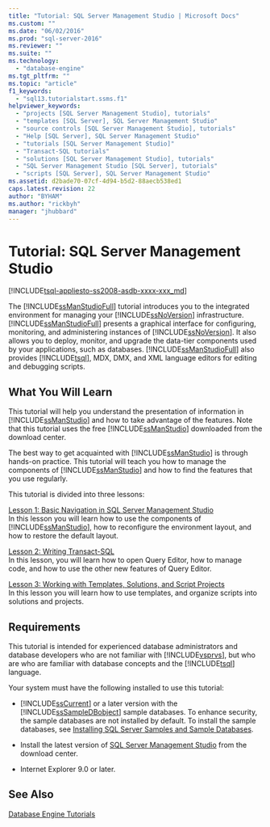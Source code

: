 ```yaml
---
title: "Tutorial: SQL Server Management Studio | Microsoft Docs"
ms.custom: ""
ms.date: "06/02/2016"
ms.prod: "sql-server-2016"
ms.reviewer: ""
ms.suite: ""
ms.technology: 
  - "database-engine"
ms.tgt_pltfrm: ""
ms.topic: "article"
f1_keywords: 
  - "sql13.tutorialstart.ssms.f1"
helpviewer_keywords: 
  - "projects [SQL Server Management Studio], tutorials"
  - "templates [SQL Server], SQL Server Management Studio"
  - "source controls [SQL Server Management Studio], tutorials"
  - "Help [SQL Server], SQL Server Management Studio"
  - "tutorials [SQL Server Management Studio]"
  - "Transact-SQL tutorials"
  - "solutions [SQL Server Management Studio], tutorials"
  - "SQL Server Management Studio [SQL Server], tutorials"
  - "scripts [SQL Server], SQL Server Management Studio"
ms.assetid: d2bade70-07cf-4d94-b5d2-88aecb538ed1
caps.latest.revision: 22
author: "BYHAM"
ms.author: "rickbyh"
manager: "jhubbard"
---
```

# Tutorial: SQL Server Management Studio
[!INCLUDE[tsql-appliesto-ss2008-asdb-xxxx-xxx_md](../../includes/tsql-appliesto-ss2008-asdb-xxxx-xxx-md.md)]

The [!INCLUDE[ssManStudioFull](../../includes/ssmanstudiofull-md.md)] tutorial introduces you to the integrated environment for managing your [!INCLUDE[ssNoVersion](../../includes/ssnoversion-md.md)] infrastructure. [!INCLUDE[ssManStudioFull](../../includes/ssmanstudiofull-md.md)] presents a graphical interface for configuring, monitoring, and administering instances of [!INCLUDE[ssNoVersion](../../includes/ssnoversion-md.md)]. It also allows you to deploy, monitor, and upgrade the data-tier components used by your applications, such as databases. [!INCLUDE[ssManStudioFull](../../includes/ssmanstudiofull-md.md)] also provides [!INCLUDE[tsql](../../includes/tsql-md.md)], MDX, DMX, and XML language editors for editing and debugging scripts.  
  
## What You Will Learn  
This tutorial will help you understand the presentation of information in [!INCLUDE[ssManStudio](../../includes/ssmanstudio-md.md)] and how to take advantage of the features. Note that this tutorial uses the free [!INCLUDE[ssManStudio](../../includes/ssmanstudio-md.md)] downloaded from the download center.  
  
The best way to get acquainted with [!INCLUDE[ssManStudio](../../includes/ssmanstudio-md.md)] is through hands-on practice. This tutorial will teach you how to manage the components of [!INCLUDE[ssManStudio](../../includes/ssmanstudio-md.md)] and how to find the features that you use regularly.  
  
This tutorial is divided into three lessons:  
  
[Lesson 1: Basic Navigation in SQL Server Management Studio](../../tools/sql-server-management-studio/lesson-1-basic-navigation-in-sql-server-management-studio.md)  
In this lesson you will learn how to use the components of [!INCLUDE[ssManStudio](../../includes/ssmanstudio-md.md)], how to reconfigure the environment layout, and how to restore the default layout.  
  
[Lesson 2: Writing Transact-SQL](../../tools/sql-server-management-studio/lesson-2-writing-transact-sql.md)  
In this lesson, you will learn how to open Query Editor, how to manage code, and how to use the other new features of Query Editor.  
  
[Lesson 3: Working with Templates, Solutions, and Script Projects](../../tools/sql-server-management-studio/lesson-3-working-with-templates-solutions-and-script-projects.md)  
In this lesson you will learn how to use templates, and organize scripts into solutions and projects.  
  
## Requirements  
This tutorial is intended for experienced database administrators and database developers who are not familiar with [!INCLUDE[vsprvs](../../includes/vsprvs-md.md)], but who are who are familiar with database concepts and the [!INCLUDE[tsql](../../includes/tsql-md.md)] language.  
  
Your system must have the following installed to use this tutorial:  
  
-   [!INCLUDE[ssCurrent](../../includes/sscurrent-md.md)] or a later version with the [!INCLUDE[ssSampleDBobject](../../includes/sssampledbobject-md.md)] sample databases. To enhance security, the sample databases are not installed by default. To install the sample databases, see [Installing SQL Server Samples and Sample Databases](http://sqlserversamples.codeplex.com).  
  
-   Install the latest version of [SQL Server Management Studio](https://msdn.microsoft.com/library/mt238290.aspx) from the download center.  
  
-   Internet Explorer 9.0 or later.  
  
## See Also  
[Database Engine Tutorials](../../relational-databases/database-engine-tutorials.md)  
  
  
  

